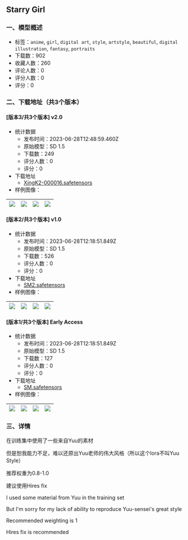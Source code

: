 ## Starry Girl
### 一、模型概述

- 标签：`anime`, `girl`, `digital art`, `style`, `artstyle`, `beautiful`, `digital illustration`, `fantasy`, `portraits`
- 下载数：902
- 收藏人数：260
- 评论人数：0
- 评分人数：0
- 评分：0

### 二、下载地址（共3个版本）

#### [版本3/共3个版本] v2.0

- 统计数据
  - 发布时间：2023-06-28T12:48:59.460Z
  - 原始模型：SD 1.5
  - 下载数：249
  - 评分人数：0
  - 评分：0
- 下载地址
  - [XingK2-000016.safetensors](https://civitai.com/api/download/models/105841)
- 样例图像：

| <img src="https://image.civitai.com/xG1nkqKTMzGDvpLrqFT7WA/962aa455-2b6a-4f89-acd6-1b2005fcde8d/width=450/1320760.jpeg" /> | <img src="https://image.civitai.com/xG1nkqKTMzGDvpLrqFT7WA/97d4576c-fe21-4e55-9fc6-e7edde39b4ef/width=450/1320761.jpeg" /> | <img src="https://image.civitai.com/xG1nkqKTMzGDvpLrqFT7WA/4f1ccba8-32bc-4048-9e5c-b55c5ec9b51d/width=450/1320762.jpeg" /> | <img src="https://image.civitai.com/xG1nkqKTMzGDvpLrqFT7WA/2d2ecd48-8b09-4a01-870a-1ff8a9d65a7e/width=450/1320765.jpeg" /> |
| ---- | ---- | ---- | ---- |

#### [版本2/共3个版本] v1.0

- 统计数据
  - 发布时间：2023-06-28T12:18:51.849Z
  - 原始模型：SD 1.5
  - 下载数：526
  - 评分人数：0
  - 评分：0
- 下载地址
  - [SM2.safetensors](https://civitai.com/api/download/models/27144)
- 样例图像：

| <img src="https://image.civitai.com/xG1nkqKTMzGDvpLrqFT7WA/d6792c85-c87a-4c07-c46e-928061395400/width=450/299038.jpeg" /> | <img src="https://image.civitai.com/xG1nkqKTMzGDvpLrqFT7WA/591f7c7b-b368-441f-0f2c-4564a2458300/width=450/299037.jpeg" /> | <img src="https://image.civitai.com/xG1nkqKTMzGDvpLrqFT7WA/3e4e6370-2ad1-47cf-6559-fb7d522cde00/width=450/299036.jpeg" /> | <img src="https://image.civitai.com/xG1nkqKTMzGDvpLrqFT7WA/c6d5e790-dbca-4da1-4886-60d367c16000/width=450/299035.jpeg" /> |
| ---- | ---- | ---- | ---- |

#### [版本1/共3个版本] Early Access

- 统计数据
  - 发布时间：2023-06-28T12:18:51.849Z
  - 原始模型：SD 1.5
  - 下载数：127
  - 评分人数：0
  - 评分：0
- 下载地址
  - [SM.safetensors](https://civitai.com/api/download/models/27089)
- 样例图像：

| <img src="https://image.civitai.com/xG1nkqKTMzGDvpLrqFT7WA/db7f5491-698e-45a3-9d87-7d9549a16d00/width=450/298417.jpeg" /> | <img src="https://image.civitai.com/xG1nkqKTMzGDvpLrqFT7WA/1370802d-0f35-4a31-7a8e-dae1962d2300/width=450/298420.jpeg" /> | <img src="https://image.civitai.com/xG1nkqKTMzGDvpLrqFT7WA/7e835579-239a-4f35-9e1b-f5d4527c1c00/width=450/298419.jpeg" /> | <img src="https://image.civitai.com/xG1nkqKTMzGDvpLrqFT7WA/7283e5c7-e624-43b9-1816-d0b0913ffe00/width=450/298418.jpeg" /> |
| ---- | ---- | ---- | ---- |


### 三、详情
<p>在训练集中使用了一些来自Yuu的素材</p><p>但是恕我能力不足，难以还原出Yuu老师的伟大风格（所以这个lora不叫Yuu Style）</p><p>推荐权重为0.8-1.0</p><p>建议使用Hires fix</p><p></p><p>I used some material from Yuu in the training set</p><p>But I'm sorry for my lack of ability to reproduce Yuu-sensei's great style</p><p>Recommended weighting is 1</p><p>Hires fix is recommended</p>